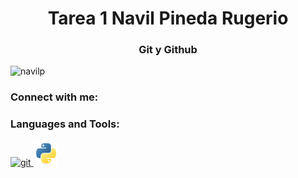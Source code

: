 <h1 align="center">Tarea 1 Navil Pineda Rugerio</h1>
<h3 align="center">Git y Github</h3>

<p align="left"> <img src="https://komarev.com/ghpvc/?username=navilp&label=Profile%20views&color=0e75b6&style=flat" alt="navilp" /> </p>

<h3 align="left">Connect with me:</h3>
<p align="left">
</p>

<h3 align="left">Languages and Tools:</h3>
<p align="left"> <a href="https://git-scm.com/" target="_blank" rel="noreferrer"> <img src="https://www.vectorlogo.zone/logos/git-scm/git-scm-icon.svg" alt="git" width="40" height="40"/> </a> <a href="https://www.python.org" target="_blank" rel="noreferrer"> <img src="https://raw.githubusercontent.com/devicons/devicon/master/icons/python/python-original.svg" alt="python" width="40" height="40"/> </a> </p>

